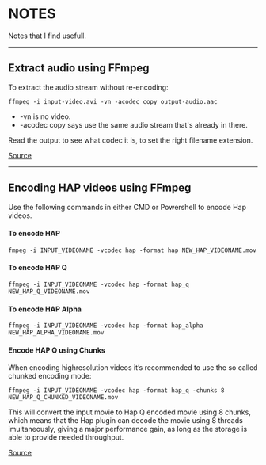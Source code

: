 # NOTES

Notes that I find usefull.

----

## Extract audio using FFmpeg

To extract the audio stream without re-encoding:

    ffmpeg -i input-video.avi -vn -acodec copy output-audio.aac

  * -vn is no video.
  * -acodec copy says use the same audio stream that's already in there.

Read the output to see what codec it is, to set the right filename extension.

[Source](https://stackoverflow.com/questions/9913032/how-can-i-extract-audio-from-video-with-ffmpeg)

----

## Encoding HAP videos using FFmpeg
Use the following commands in either CMD or Powershell to encode Hap videos.

#### To encode HAP

    fmpeg -i INPUT_VIDEONAME -vcodec hap -format hap NEW_HAP_VIDEONAME.mov
#### To encode HAP Q

    ffmpeg -i INPUT_VIDEONAME -vcodec hap -format hap_q NEW_HAP_Q_VIDEONAME.mov
#### To encode HAP Alpha
    ffmpeg -i INPUT_VIDEONAME -vcodec hap -format hap_alpha NEW_HAP_ALPHA_VIDEONAME.mov

#### Encode HAP Q using Chunks

When encoding highresolution videos it’s recommended to use the so called chunked encoding mode:

    ffmpeg -i INPUT_VIDEONAME -vcodec hap -format hap_q -chunks 8 NEW_HAP_Q_CHUNKED_VIDEONAME.mov

This will convert the input movie to Hap Q encoded movie using 8 chunks, which means that the Hap plugin can decode the movie using 8 threads  imultaneously, giving a major performance gain, as long as the storage is able to provide needed throughput.

[Source](https://www.dropbox.com/s/u2wiccg9ru1tx41/Hap%20Encoding%20Tips.pdf?dl=1)
